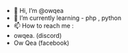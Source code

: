 - 👋 Hi, I’m @owqea
- 🌱 I’m currently learning - php , python
- 📫 How to reach me :
- owqea. (discord)
- Ow Qea (facebook)


